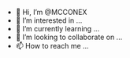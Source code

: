 - 👋 Hi, I’m @MCCONEX
- 👀 I’m interested in ...
- 🌱 I’m currently learning ...
- 💞️ I’m looking to collaborate on ...
- 📫 How to reach me ...

<!---
MCCONEX/MCCONEX is a ✨ special ✨ repository because its `README.md` (this file) appears on your GitHub profile.
You can click the Preview link to take a look at your changes.
--->

